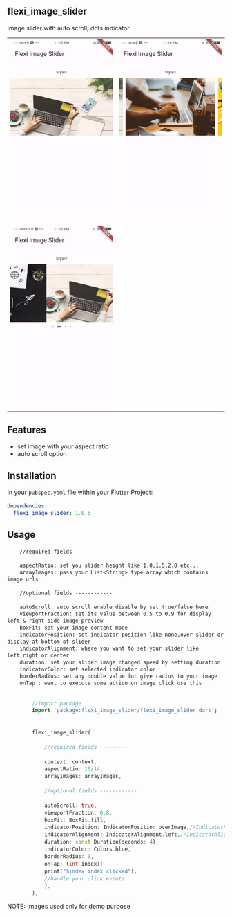 ## flexi_image_slider

Image slider with auto scroll, dots indicator

<table>
   <tr>
      <td>
         <img width="250px" src="https://raw.githubusercontent.com/Dharini17/flexi_image_slider/master/assets/screenshot1.jpeg">
      </td>   
<td>
         <img width="250px" src="https://raw.githubusercontent.com/Dharini17/flexi_image_slider/master/assets/screenshot2.jpeg">
      </td>  
    </tr>
  <tr>
      <td>
         <img width="250px" src="https://raw.githubusercontent.com/Dharini17/flexi_image_slider/master/assets/screenshot3.jpeg">
      </td>  
    </tr>
</table>

## Features

- set image with your aspect ratio
- auto scroll option

## Installation

In your `pubspec.yaml` file within your Flutter Project:

```yaml
dependencies:
  flexi_image_slider: 1.0.5
```

## Usage

        //required fields

        aspectRatio: set you slider height like 1.0,1.5,2.0 etc...
        arrayImages: pass your List<String> type array which contains image urls
        
        //optional fields ------------
        
        autoScroll: auto scroll enable disable by set true/false here
        viewportFraction: set its value between 0.5 to 0.9 for display left & right side image preview
        boxFit: set your image content mode 
        indicatorPosition: set indicator position like none,over slider or display at bottom of slider
        indicatorAlignment: where you want to set your slider like left,right or center
        duration: set your slider image changed speed by setting duration 
        indicatorColor: set selected indicator color
        borderRadius: set any double value for give radius to your image
        onTap : want to execute some action on image click use this

```dart
      
        //import package
        import 'package:flexi_image_slider/flexi_image_slider.dart';


        flexi_image_slider(

            //required fields ---------
    
            context: context,
            aspectRatio: 16/14,
            arrayImages: arrayImages,
    
            //optional fields ------------
    
            autoScroll: true,
            viewportFraction: 0.8,
            boxFit: BoxFit.fill,
            indicatorPosition: IndicatorPosition.overImage,//IndicatorPosition.afterImage,IndicatorPosition.overImage,IndicatorPosition.none
            indicatorAlignment: IndicatorAlignment.left,//IndicatorAlignment.left,IndicatorAlignment.right,IndicatorAlignment.center
            duration: const Duration(seconds: 4),
            indicatorColor: Colors.blue,
            borderRadius: 0,
            onTap: (int index){
            print("$index index clicked");
            //handle your click events
            },
        ),

```

NOTE: Images used only for demo purpose